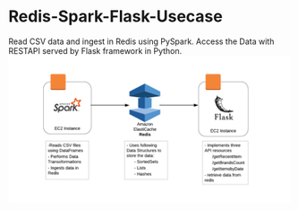 # Redis-Spark-Flask-Usecase
Read CSV data and ingest in Redis using PySpark. Access the Data with RESTAPI served by Flask framework in Python.
![alt text](https://github.com/bhargavpss/Redis-Spark-Flask-Usecase/blob/v1/Implementation-diagram.png)
